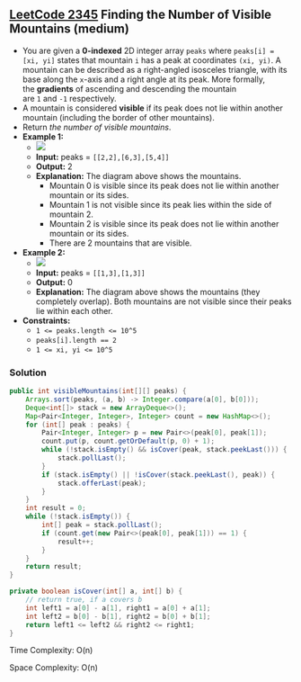 ## [LeetCode 2345](https://leetcode.com/problems/finding-the-number-of-visible-mountains/) Finding the Number of Visible Mountains (medium)

- You are given a **0-indexed** 2D integer array `peaks` where `peaks[i] = [xi, yi]` states that mountain `i` has a peak at coordinates `(xi, yi)`. A mountain can be described as a right-angled isosceles triangle, with its base along the `x`-axis and a right angle at its peak. More formally, the **gradients** of ascending and descending the mountain are `1` and `-1` respectively.
- A mountain is considered **visible** if its peak does not lie within another mountain (including the border of other mountains).
- Return _the number of visible mountains_.
- **Example 1:**
    - <img src="https://assets.leetcode.com/uploads/2022/07/19/ex1.png"  />
    - **Input:** peaks = `[[2,2],[6,3],[5,4]]`
    - **Output:** 2
    - **Explanation:** The diagram above shows the mountains.
        - Mountain 0 is visible since its peak does not lie within another mountain or its sides.
        - Mountain 1 is not visible since its peak lies within the side of mountain 2.
        - Mountain 2 is visible since its peak does not lie within another mountain or its sides.
        - There are 2 mountains that are visible.
- **Example 2:**
    - <img src="https://assets.leetcode.com/uploads/2022/07/19/ex2new1.png"  />
    - **Input:** peaks = `[[1,3],[1,3]]`
    - **Output:** 0
    - **Explanation:** The diagram above shows the mountains (they completely overlap). Both mountains are not visible since their peaks lie within each other.
- **Constraints:**
    -   `1 <= peaks.length <= 10^5`
    -   `peaks[i].length == 2`
    -   `1 <= xi, yi <= 10^5`

### Solution

```java
public int visibleMountains(int[][] peaks) {
    Arrays.sort(peaks, (a, b) -> Integer.compare(a[0], b[0]));
    Deque<int[]> stack = new ArrayDeque<>();
    Map<Pair<Integer, Integer>, Integer> count = new HashMap<>();
    for (int[] peak : peaks) {
        Pair<Integer, Integer> p = new Pair<>(peak[0], peak[1]);
        count.put(p, count.getOrDefault(p, 0) + 1);
        while (!stack.isEmpty() && isCover(peak, stack.peekLast())) {
            stack.pollLast();
        }
        if (stack.isEmpty() || !isCover(stack.peekLast(), peak)) {
            stack.offerLast(peak);
        }
    }
    int result = 0;
    while (!stack.isEmpty()) {
        int[] peak = stack.pollLast();
        if (count.get(new Pair<>(peak[0], peak[1])) == 1) {
            result++;
        }
    }
    return result;
}

private boolean isCover(int[] a, int[] b) {
    // return true, if a covers b
    int left1 = a[0] - a[1], right1 = a[0] + a[1];
    int left2 = b[0] - b[1], right2 = b[0] + b[1];
    return left1 <= left2 && right2 <= right1;
}
```

Time Complexity: O(n)

Space Complexity: O(n)